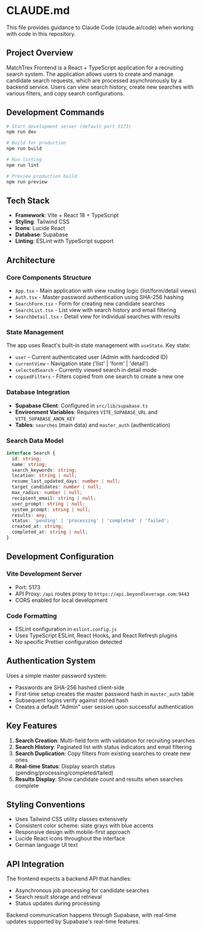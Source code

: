# CLAUDE.md

This file provides guidance to Claude Code (claude.ai/code) when working with code in this repository.

## Project Overview

MatchTrex Frontend is a React + TypeScript application for a recruiting search system. The application allows users to create and manage candidate search requests, which are processed asynchronously by a backend service. Users can view search history, create new searches with various filters, and copy search configurations.

## Development Commands

```bash
# Start development server (default port 5173)
npm run dev

# Build for production
npm run build

# Run linting
npm run lint

# Preview production build
npm run preview
```

## Tech Stack

- **Framework**: Vite + React 18 + TypeScript
- **Styling**: Tailwind CSS
- **Icons**: Lucide React
- **Database**: Supabase
- **Linting**: ESLint with TypeScript support

## Architecture

### Core Components Structure

- `App.tsx` - Main application with view routing logic (list/form/detail views)
- `Auth.tsx` - Master password authentication using SHA-256 hashing
- `SearchForm.tsx` - Form for creating new candidate searches
- `SearchList.tsx` - List view with search history and email filtering
- `SearchDetail.tsx` - Detail view for individual searches with results

### State Management

The app uses React's built-in state management with `useState`. Key state:
- `user` - Current authenticated user (Admin with hardcoded ID)
- `currentView` - Navigation state ('list' | 'form' | 'detail')
- `selectedSearch` - Currently viewed search in detail mode
- `copiedFilters` - Filters copied from one search to create a new one

### Database Integration

- **Supabase Client**: Configured in `src/lib/supabase.ts`
- **Environment Variables**: Requires `VITE_SUPABASE_URL` and `VITE_SUPABASE_ANON_KEY`
- **Tables**: `searches` (main data) and `master_auth` (authentication)

### Search Data Model

```typescript
interface Search {
  id: string;
  name: string;
  search_keywords: string;
  location: string | null;
  resume_last_updated_days: number | null;
  target_candidates: number | null;
  max_radius: number | null;
  recipient_email: string | null;
  user_prompt: string | null;
  system_prompt: string | null;
  results: any;
  status: 'pending' | 'processing' | 'completed' | 'failed';
  created_at: string;
  completed_at: string | null;
}
```

## Development Configuration

### Vite Development Server

- Port: 5173
- API Proxy: `/api` routes proxy to `https://api.beyondleverage.com:9443`
- CORS enabled for local development

### Code Formatting

- ESLint configuration in `eslint.config.js`
- Uses TypeScript ESLint, React Hooks, and React Refresh plugins
- No specific Prettier configuration detected

## Authentication System

Uses a simple master password system:
- Passwords are SHA-256 hashed client-side
- First-time setup creates the master password hash in `master_auth` table
- Subsequent logins verify against stored hash
- Creates a default "Admin" user session upon successful authentication

## Key Features

1. **Search Creation**: Multi-field form with validation for recruiting searches
2. **Search History**: Paginated list with status indicators and email filtering
3. **Search Duplication**: Copy filters from existing searches to create new ones
4. **Real-time Status**: Display search status (pending/processing/completed/failed)
5. **Results Display**: Show candidate count and results when searches complete

## Styling Conventions

- Uses Tailwind CSS utility classes extensively
- Consistent color scheme: slate grays with blue accents
- Responsive design with mobile-first approach
- Lucide React icons throughout the interface
- German language UI text

## API Integration

The frontend expects a backend API that handles:
- Asynchronous job processing for candidate searches
- Search result storage and retrieval
- Status updates during processing

Backend communication happens through Supabase, with real-time updates supported by Supabase's real-time features.